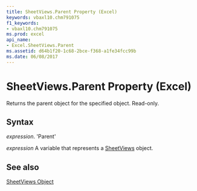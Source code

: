 ```yaml
---
title: SheetViews.Parent Property (Excel)
keywords: vbaxl10.chm791075
f1_keywords:
- vbaxl10.chm791075
ms.prod: excel
api_name:
- Excel.SheetViews.Parent
ms.assetid: d64b1f20-1c68-2bce-f368-a1fe34fcc99b
ms.date: 06/08/2017
---
```



# SheetViews.Parent Property (Excel)

Returns the parent object for the specified object. Read-only.


## Syntax

 _expression_. 'Parent'

 _expression_ A variable that represents a [SheetViews](./Excel.SheetViews.md) object.


## See also


[SheetViews Object](Excel.SheetViews.md)

